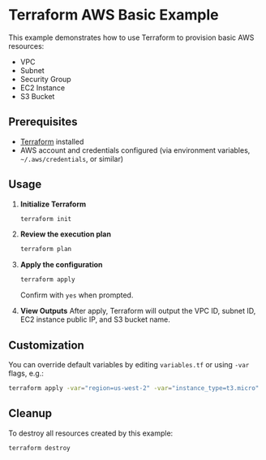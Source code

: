 # Terraform AWS Basic Example

This example demonstrates how to use Terraform to provision basic AWS resources:
- VPC
- Subnet
- Security Group
- EC2 Instance
- S3 Bucket

## Prerequisites
- [Terraform](https://www.terraform.io/downloads.html) installed
- AWS account and credentials configured (via environment variables, `~/.aws/credentials`, or similar)

## Usage

1. **Initialize Terraform**
   ```sh
   terraform init
   ```

2. **Review the execution plan**
   ```sh
   terraform plan
   ```

3. **Apply the configuration**
   ```sh
   terraform apply
   ```
   Confirm with `yes` when prompted.

4. **View Outputs**
   After apply, Terraform will output the VPC ID, subnet ID, EC2 instance public IP, and S3 bucket name.

## Customization
You can override default variables by editing `variables.tf` or using `-var` flags, e.g.:
```sh
terraform apply -var="region=us-west-2" -var="instance_type=t3.micro"
```

## Cleanup
To destroy all resources created by this example:
```sh
terraform destroy
``` 
